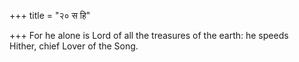+++
title = "२० स हि"

+++
For he alone is Lord of all the treasures of the earth: he speeds  
     Hither, chief Lover of the Song.